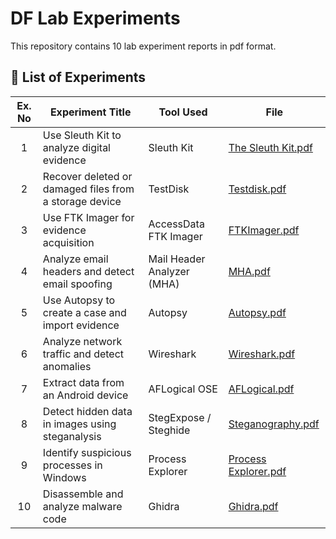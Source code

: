 # DF Lab Experiments

This repository contains 10 lab experiment reports in pdf format.

## 🧩 List of Experiments

| Ex. No | Experiment Title | Tool Used | File |
|:------:|------------------|------------|------|
| 1 | Use Sleuth Kit to analyze digital evidence | Sleuth Kit | [The Sleuth Kit.pdf](The%20Sleuth%20Kit.pdf) |
| 2 | Recover deleted or damaged files from a storage device | TestDisk | [Testdisk.pdf](Testdisk.pdf) |
| 3 | Use FTK Imager for evidence acquisition | AccessData FTK Imager | [FTKImager.pdf](FTKImager.pdf) |
| 4 | Analyze email headers and detect email spoofing | Mail Header Analyzer (MHA) | [MHA.pdf](MHA.pdf) |
| 5 | Use Autopsy to create a case and import evidence | Autopsy | [Autopsy.pdf](Autopsy.pdf) |
| 6 | Analyze network traffic and detect anomalies | Wireshark | [Wireshark.pdf](Wireshark.pdf) |
| 7 | Extract data from an Android device | AFLogical OSE | [AFLogical.pdf](AFLogical.pdf) |
| 8 | Detect hidden data in images using steganalysis | StegExpose / Steghide | [Steganography.pdf](Steganography.pdf) |
| 9 | Identify suspicious processes in Windows | Process Explorer | [Process Explorer.pdf](Process%20Explorer.pdf) |
| 10 | Disassemble and analyze malware code | Ghidra | [Ghidra.pdf](Ghidra.pdf) |

